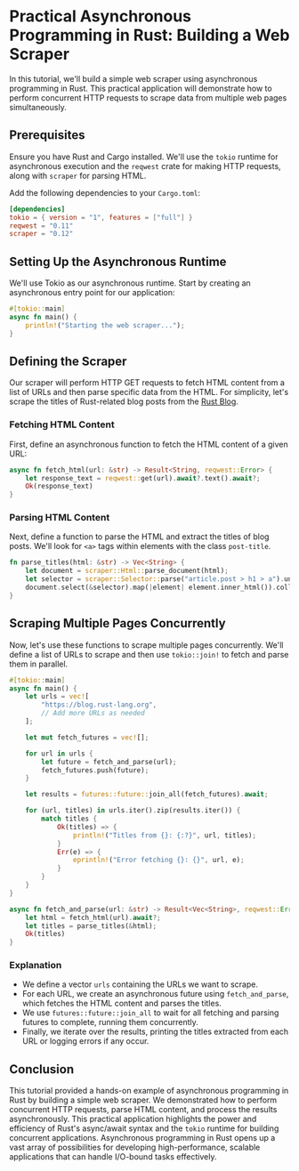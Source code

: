 
# Practical Asynchronous Programming in Rust: Building a Web Scraper

In this tutorial, we'll build a simple web scraper using asynchronous programming in Rust. This practical application will demonstrate how to perform concurrent HTTP requests to scrape data from multiple web pages simultaneously.

## Prerequisites

Ensure you have Rust and Cargo installed. We'll use the `tokio` runtime for asynchronous execution and the `reqwest` crate for making HTTP requests, along with `scraper` for parsing HTML.

Add the following dependencies to your `Cargo.toml`:

```toml
[dependencies]
tokio = { version = "1", features = ["full"] }
reqwest = "0.11"
scraper = "0.12"
```

## Setting Up the Asynchronous Runtime

We'll use Tokio as our asynchronous runtime. Start by creating an asynchronous entry point for our application:

```rust
#[tokio::main]
async fn main() {
    println!("Starting the web scraper...");
}
```

## Defining the Scraper

Our scraper will perform HTTP GET requests to fetch HTML content from a list of URLs and then parse specific data from the HTML. For simplicity, let's scrape the titles of Rust-related blog posts from the [Rust Blog](https://blog.rust-lang.org).

### Fetching HTML Content

First, define an asynchronous function to fetch the HTML content of a given URL:

```rust
async fn fetch_html(url: &str) -> Result<String, reqwest::Error> {
    let response_text = reqwest::get(url).await?.text().await?;
    Ok(response_text)
}
```

### Parsing HTML Content

Next, define a function to parse the HTML and extract the titles of blog posts. We'll look for `<a>` tags within elements with the class `post-title`.

```rust
fn parse_titles(html: &str) -> Vec<String> {
    let document = scraper::Html::parse_document(html);
    let selector = scraper::Selector::parse("article.post > h1 > a").unwrap();
    document.select(&selector).map(|element| element.inner_html()).collect()
}
```

## Scraping Multiple Pages Concurrently

Now, let's use these functions to scrape multiple pages concurrently. We'll define a list of URLs to scrape and then use `tokio::join!` to fetch and parse them in parallel.

```rust
#[tokio::main]
async fn main() {
    let urls = vec![
        "https://blog.rust-lang.org",
        // Add more URLs as needed
    ];

    let mut fetch_futures = vec![];

    for url in urls {
        let future = fetch_and_parse(url);
        fetch_futures.push(future);
    }

    let results = futures::future::join_all(fetch_futures).await;

    for (url, titles) in urls.iter().zip(results.iter()) {
        match titles {
            Ok(titles) => {
                println!("Titles from {}: {:?}", url, titles);
            }
            Err(e) => {
                eprintln!("Error fetching {}: {}", url, e);
            }
        }
    }
}

async fn fetch_and_parse(url: &str) -> Result<Vec<String>, reqwest::Error> {
    let html = fetch_html(url).await?;
    let titles = parse_titles(&html);
    Ok(titles)
}
```

### Explanation

- We define a vector `urls` containing the URLs we want to scrape.
- For each URL, we create an asynchronous future using `fetch_and_parse`, which fetches the HTML content and parses the titles.
- We use `futures::future::join_all` to wait for all fetching and parsing futures to complete, running them concurrently.
- Finally, we iterate over the results, printing the titles extracted from each URL or logging errors if any occur.

## Conclusion

This tutorial provided a hands-on example of asynchronous programming in Rust by building a simple web scraper. We demonstrated how to perform concurrent HTTP requests, parse HTML content, and process the results asynchronously. This practical application highlights the power and efficiency of Rust's async/await syntax and the `tokio` runtime for building concurrent applications. Asynchronous programming in Rust opens up a vast array of possibilities for developing high-performance, scalable applications that can handle I/O-bound tasks effectively.